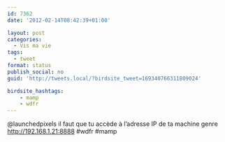 ```yaml
---
id: 7362
date: '2012-02-14T08:42:39+01:00'

layout: post
categories:
  - Vis ma vie
tags:
  - tweet
format: status
publish_social: no
guid: 'http://tweets.local/?birdsite_tweet=169340766311809024'

birdsite_hashtags:
    - mamp
    - wdfr
---
```


@launchedpixels il faut que tu accède à l’adresse IP de ta machine genre http://192.168.1.21:8888 #wdfr #mamp